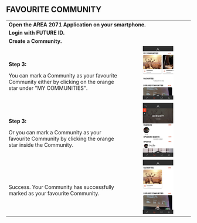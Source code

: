 ## FAVOURITE COMMUNITY <br>

<table>
  <thead>
  </thead>
  <tbody>
    <tr>
      <tr><td colspan="3"><b>Open the AREA 2071 Application on your smartphone.</b></td>      
    </tr>
    <tr>
      <tr><td colspan="3"><b>Login with FUTURE ID.</b></td>      
    </tr>
    <tr>
      <tr><td colspan="3"><b>Create a Community.</b></td>      
    </tr>
    <tr>
    <td style="text-align: left"><p><b>Step 3:</b></p>You can mark a Community as your favourite Community either by clicking on the orange star under "MY COMMUNITIES".</td>
    <td style="text-align: center"><img src="favouritecommunity01.jpg"{ width=50% } alt="Community Step 1"></td>
    </tr>
    <tr>
    <td style="text-align: left"><p><b>Step 3:</b></p>Or you can mark a Community as your favourite Community by clicking the orange star inside the Community.</td>
    <td style="text-align: center"><img src="favouritecommunity02.jpg"{ width=50% } alt="Community Step 1"></td>
    </tr>
    <tr>
    <td style="text-align: left"><p><b></b></p>Success. Your Community has successfully marked as your favourite Community.</td>
    <td style="text-align: center"><img src="favouritecommunity03.jpg"{ width=50% } alt="Community Step 2"></td>
    </tr>
  </tbody>
</table>
